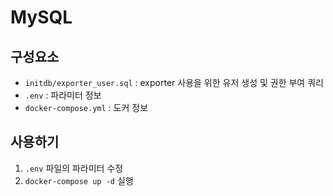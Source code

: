 # MySQL

## 구성요소
- `initdb/exporter_user.sql` : exporter 사용을 위한 유저 생성 및 권한 부여 쿼리
- `.env` : 파라미터 정보
- `docker-compose.yml` : 도커 정보

## 사용하기
 1. `.env` 파일의 파라미터 수정
 2. `docker-compose up -d` 실행

